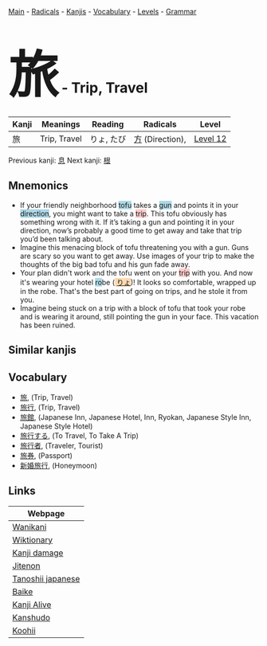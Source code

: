 <style> bigfont {font-size: 100px}</style>
[Main](../index.md) -
[Radicals](../radicals.md) -
[Kanjis](../kanjis.md) -
[Vocabulary](../vocabulary.md) -
[Levels](../levels.md) -
[Grammar](../grammar.md)
# <bigfont> 旅</bigfont> - Trip, Travel 

| Kanji | Meanings | Reading | Radicals | Level |
| --- | --- | --- | --- | --- |
| 旅 | Trip, Travel | りょ, たび | [方](../radicals/方.md) (Direction),  | [Level 12](../levels/wk_level12.md) |

Previous kanji: [息](息.md) Next kanji: [根](根.md) 

## Mnemonics
 * If your friendly neighborhood <span style="background-color:#ADD8E6"> tofu</span> takes a <span style="background-color:#ADD8E6"> gun</span> and points it in your <span style="background-color:#ADD8E6"> direction</span>, you might want to take a <span style="background-color:#ffcccb"> trip</span>. This tofu obviously has something wrong with it. If it’s taking a gun and pointing it in your direction, now’s probably a good time to get away and take that trip you’d been talking about.
* Imagine this menacing block of tofu threatening you with a gun. Guns are scary so you want to get away. Use images of your trip to make the thoughts of the big bad tofu and his gun fade away.
* Your plan didn't work and the tofu went on your <span style="background-color:#ffcccb"> trip</span> with you. And now it's wearing your hotel <span style="background-color:#ADD8E6"> ro</span>be (<span style="background-color:#fed8b1"> [りょ](https://jisho.org/search/りょ)</span>)! It looks so comfortable, wrapped up in the robe. That's the best part of going on trips, and he stole it from you.
* Imagine being stuck on a trip with a block of tofu that took your robe and is wearing it around, still pointing the gun in your face. This vacation has been ruined.


## Similar kanjis
 


## Vocabulary
 * [旅](../vocabulary/旅.md), (Trip, Travel)
* [旅行](../vocabulary/旅.md), (Trip, Travel)
* [旅館](../vocabulary/旅.md), (Japanese Inn, Japanese Hotel, Inn, Ryokan, Japanese Style Inn, Japanese Style Hotel)
* [旅行する](../vocabulary/旅.md), (To Travel, To Take A Trip)
* [旅行者](../vocabulary/旅.md), (Traveler, Tourist)
* [旅券](../vocabulary/旅.md), (Passport)
* [新婚旅行](../vocabulary/旅.md), (Honeymoon)



## Links 

| Webpage |
| --- |
| [Wanikani          ](https://www.wanikani.com/kanji/旅) |
| [Wiktionary        ](https://en.wiktionary.org/wiki/旅) |
| [Kanji damage      ](http://www.kanjidamage.com/kanji/search?utf8=✓&q=旅) |
| [Jitenon           ](https://jitenon.com/kanji/旅) |
| [Tanoshii japanese ](https://www.tanoshiijapanese.com/dictionary/kanji.cfm?k=旅) |
| [Baike             ](https://baike.baidu.com/item/旅) |
| [Kanji Alive       ](https://app.kanjialive.com/旅) |
| [Kanshudo          ](https://www.kanshudo.com/searchmn?q=旅) |
| [Koohii            ](https://kanji.koohii.com/study/kanji/旅) |
